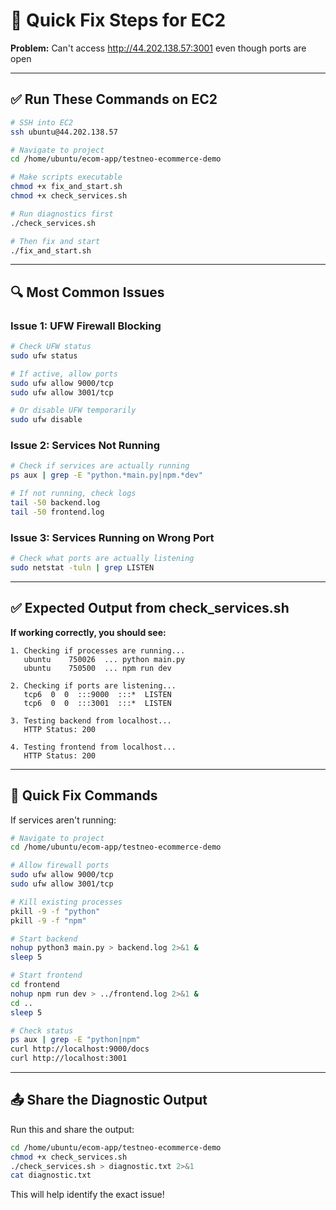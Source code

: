 # 🔧 Quick Fix Steps for EC2

**Problem:** Can't access http://44.202.138.57:3001 even though ports are open

---

## ✅ Run These Commands on EC2

```bash
# SSH into EC2
ssh ubuntu@44.202.138.57

# Navigate to project
cd /home/ubuntu/ecom-app/testneo-ecommerce-demo

# Make scripts executable
chmod +x fix_and_start.sh
chmod +x check_services.sh

# Run diagnostics first
./check_services.sh

# Then fix and start
./fix_and_start.sh
```

---

## 🔍 Most Common Issues

### Issue 1: UFW Firewall Blocking
```bash
# Check UFW status
sudo ufw status

# If active, allow ports
sudo ufw allow 9000/tcp
sudo ufw allow 3001/tcp

# Or disable UFW temporarily
sudo ufw disable
```

### Issue 2: Services Not Running
```bash
# Check if services are actually running
ps aux | grep -E "python.*main.py|npm.*dev"

# If not running, check logs
tail -50 backend.log
tail -50 frontend.log
```

### Issue 3: Services Running on Wrong Port
```bash
# Check what ports are actually listening
sudo netstat -tuln | grep LISTEN
```

---

## ✅ Expected Output from check_services.sh

**If working correctly, you should see:**

```
1. Checking if processes are running...
   ubuntu    750026  ... python main.py
   ubuntu    750500  ... npm run dev

2. Checking if ports are listening...
   tcp6  0  0  :::9000  :::*  LISTEN
   tcp6  0  0  :::3001  :::*  LISTEN

3. Testing backend from localhost...
   HTTP Status: 200

4. Testing frontend from localhost...
   HTTP Status: 200
```

---

## 🎯 Quick Fix Commands

If services aren't running:

```bash
# Navigate to project
cd /home/ubuntu/ecom-app/testneo-ecommerce-demo

# Allow firewall ports
sudo ufw allow 9000/tcp
sudo ufw allow 3001/tcp

# Kill existing processes
pkill -9 -f "python"
pkill -9 -f "npm"

# Start backend
nohup python3 main.py > backend.log 2>&1 &
sleep 5

# Start frontend
cd frontend
nohup npm run dev > ../frontend.log 2>&1 &
cd ..
sleep 5

# Check status
ps aux | grep -E "python|npm"
curl http://localhost:9000/docs
curl http://localhost:3001
```

---

## 📤 Share the Diagnostic Output

Run this and share the output:

```bash
cd /home/ubuntu/ecom-app/testneo-ecommerce-demo
chmod +x check_services.sh
./check_services.sh > diagnostic.txt 2>&1
cat diagnostic.txt
```

This will help identify the exact issue!

